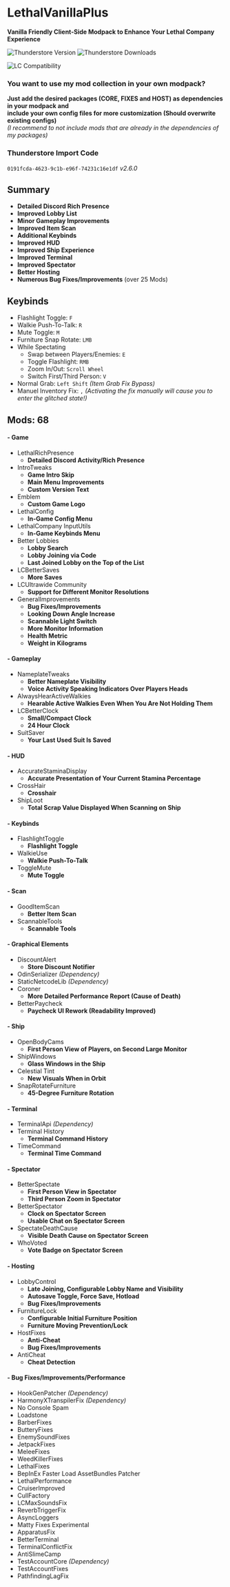 # LethalVanillaPlus
**Vanilla Friendly Client-Side Modpack to Enhance Your Lethal Company Experience**

![Thunderstore Version](https://img.shields.io/thunderstore/v/Georg9741/LethalVanillaPlus?style=for-the-badge&label=Version&color=darkcyan)
![Thunderstore Downloads](https://img.shields.io/thunderstore/dt/Georg9741/LethalVanillaPlus?style=for-the-badge&color=darkviolet)

![LC Compatibility](https://img.shields.io/badge/v60%2B-darkblue?style=for-the-badge&logo=steam&label=Compatibility)

### You want to use my mod collection in your own modpack?
**Just add the desired packages (CORE, FIXES and HOST) as dependencies in your modpack and  
include your own config files for more customization (Should overwrite existing configs)**  
_(I recommend to not include mods that are already in the dependencies of my packages)_

### Thunderstore Import Code
`0191fcda-4623-9c1b-e96f-74231c16e1df` _v2.6.0_


## Summary
- **Detailed Discord Rich Presence**
- **Improved Lobby List**
- **Minor Gameplay Improvements**
- **Improved Item Scan**
- **Additional Keybinds**
- **Improved HUD**
- **Improved Ship Experience**
- **Improved Terminal**
- **Improved Spectator**
- **Better Hosting**
- **Numerous Bug Fixes/Improvements** (over 25 Mods)


## Keybinds
- Flashlight Toggle: `F`
- Walkie Push-To-Talk: `R`
- Mute Toggle: `M`
- Furniture Snap Rotate: `LMB`
- While Spectating
  - Swap between Players/Enemies: `E`
  - Toggle Flashlight: `RMB`
  - Zoom In/Out: `Scroll Wheel`
  - Switch First/Third Person: `V`
- Normal Grab: `Left Shift` _(Item Grab Fix Bypass)_
- Manuel Inventory Fix: `,` _(Activating the fix manually will cause you to enter the glitched state!)_


## Mods: 68
#### - Game
- LethalRichPresence
  - **Detailed Discord Activity/Rich Presence**
- IntroTweaks
  - **Game Intro Skip**
  - **Main Menu Improvements**
  - **Custom Version Text**
- Emblem
  - **Custom Game Logo**
- LethalConfig
  - **In-Game Config Menu**
- LethalCompany InputUtils
  - **In-Game Keybinds Menu**
- Better Lobbies
  - **Lobby Search**
  - **Lobby Joining via Code**
  - **Last Joined Lobby on the Top of the List**
- LCBetterSaves
  - **More Saves**
- LCUltrawide Community
  - **Support for Different Monitor Resolutions**
- GeneralImprovements
  - **Bug Fixes/Improvements**
  - **Looking Down Angle Increase**
  - **Scannable Light Switch**
  - **More Monitor Information**
  - **Health Metric**
  - **Weight in Kilograms**
#### - Gameplay
- NameplateTweaks
  - **Better Nameplate Visibility**
  - **Voice Activity Speaking Indicators Over Players Heads**
- AlwaysHearActiveWalkies
  - **Hearable Active Walkies Even When You Are Not Holding Them**
- LCBetterClock
  - **Small/Compact Clock**
  - **24 Hour Clock**
- SuitSaver
  - **Your Last Used Suit Is Saved**
#### - HUD
- AccurateStaminaDisplay
  - **Accurate Presentation of Your Current Stamina Percentage**
- CrossHair
  - **Crosshair**
- ShipLoot
  - **Total Scrap Value Displayed When Scanning on Ship**
#### - Keybinds
- FlashlightToggle
  - **Flashlight Toggle**
- WalkieUse
  - **Walkie Push-To-Talk**
- ToggleMute
  - **Mute Toggle**
#### - Scan
- GoodItemScan
  - **Better Item Scan**
- ScannableTools
  - **Scannable Tools**
#### - Graphical Elements
- DiscountAlert
  - **Store Discount Notifier**
- OdinSerializer _(Dependency)_
- StaticNetcodeLib _(Dependency)_
- Coroner
  - **More Detailed Performance Report (Cause of Death)**
- BetterPaycheck
  - **Paycheck UI Rework (Readability Improved)**
#### - Ship
- OpenBodyCams
  - **First Person View of Players, on Second Large Monitor**
- ShipWindows
  - **Glass Windows in the Ship**
- Celestial Tint
  - **New Visuals When in Orbit**
- SnapRotateFurniture
  - **45-Degree Furniture Rotation**
#### - Terminal
- TerminalApi _(Dependency)_
- Terminal History
  - **Terminal Command History**
- TimeCommand
  - **Terminal Time Command**
#### - Spectator
- BetterSpectate
  - **First Person View in Spectator**
  - **Third Person Zoom in Spectator**
- BetterSpectator
  - **Clock on Spectator Screen**
  - **Usable Chat on Spectator Screen**
- SpectateDeathCause
  - **Visible Death Cause on Spectator Screen**
- WhoVoted
  - **Vote Badge on Spectator Screen**
#### - Hosting
- LobbyControl
  - **Late Joining, Configurable Lobby Name and Visibility**
  - **Autosave Toggle, Force Save, Hotload**
  - **Bug Fixes/Improvements**
- FurnitureLock
  - **Configurable Initial Furniture Position**
  - **Furniture Moving Prevention/Lock**
- HostFixes
  - **Anti-Cheat**
  - **Bug Fixes/Improvements**
- AntiCheat
  - **Cheat Detection**
#### - Bug Fixes/Improvements/Performance
- HookGenPatcher _(Dependency)_
- HarmonyXTranspilerFix _(Dependency)_
- No Console Spam
- Loadstone
- BarberFixes
- ButteryFixes
- EnemySoundFixes
- JetpackFixes
- MeleeFixes
- WeedKillerFixes
- LethalFixes
- BepInEx Faster Load AssetBundles Patcher
- LethalPerformance
- CruiserImproved
- CullFactory
- LCMaxSoundsFix
- ReverbTriggerFix
- AsyncLoggers
- Matty Fixes Experimental
- ApparatusFix
- BetterTerminal
- TerminalConflictFix
- AntiSlimeCamp
- TestAccountCore _(Dependency)_
- TestAccountFixes
- PathfindingLagFix